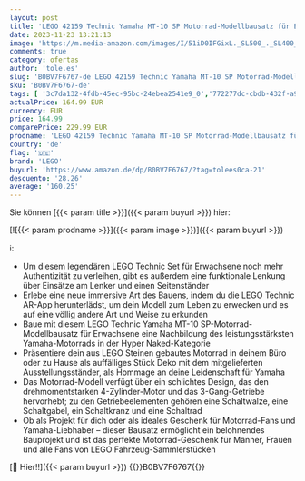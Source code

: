 ```yaml
---
layout: post
title: 'LEGO 42159 Technic Yamaha MT-10 SP Motorrad-Modellbausatz für Erwachsene  authentisches Fahrzeug-Modell mit 4-Zylinder-Motor  funktionsfähiger Lenkung und AR-App  Geschenk für Männer und Frauen'
date: 2023-11-23 13:21:13
image: 'https://m.media-amazon.com/images/I/51iD0IFGixL._SL500_._SL400_.jpg'
comments: true
category: ofertas
author: 'tole.es'
slug: 'B0BV7F6767-de LEGO 42159 Technic Yamaha MT-10 SP Motorrad-Modellbausatz...'
sku: 'B0BV7F6767-de'
tags: [ '3c7da132-4fdb-45ec-95bc-24ebea2541e9_0','772277dc-cbdb-432f-a915-25a321e9ed8c_0','772277dc-cbdb-432f-a915-25a321e9ed8c_4401','Arborist Merchandising Root','Bauspielzeug & Konstruktionsspielzeug','Bauspielzeugsets','Custom Stores','LEGO','Lego Technic','Selektion1','Self Service','Special Features Stores','Spiele, Spielzeug und Sammlerstücke für große Kinder','Spielzeug','lego','🇩🇪', ]
actualPrice: 164.99 EUR
currency: EUR
price: 164.99
comparePrice: 229.99 EUR
prodname: 'LEGO 42159 Technic Yamaha MT-10 SP Motorrad-Modellbausatz für Erwachsene  authentisches Fahrzeug-Modell mit 4-Zylinder-Motor  funktionsfähiger Lenkung und AR-App  Geschenk für Männer und Frauen'
country: 'de'
flag: '🇩🇪'
brand: 'LEGO'
buyurl: 'https://www.amazon.de/dp/B0BV7F6767/?tag=tolees0ca-21'
descuento: '28.26'
average: '160.25'
---
```


Sie können [{{< param title >}}]({{< param buyurl >}}) hier:

[![{{< param prodname >}}]({{< param image >}})]({{< param buyurl >}})

ℹ️:

- Um diesem legendären LEGO Technic Set für Erwachsene noch mehr Authentizität zu verleihen, gibt es außerdem eine funktionale Lenkung über Einsätze am Lenker und einen Seitenständer
- Erlebe eine neue immersive Art des Bauens, indem du die LEGO Technic AR-App herunterlädst, um dein Modell zum Leben zu erwecken und es auf eine völlig andere Art und Weise zu erkunden
- Baue mit diesem LEGO Technic Yamaha MT-10 SP-Motorrad-Modellbausatz für Erwachsene eine Nachbildung des leistungsstärksten Yamaha-Motorrads in der Hyper Naked-Kategorie
- Präsentiere dein aus LEGO Steinen gebautes Motorrad in deinem Büro oder zu Hause als auffälliges Stück Deko mit dem mitgelieferten Ausstellungsständer, als Hommage an deine Leidenschaft für Yamaha
- Das Motorrad-Modell verfügt über ein schlichtes Design, das den drehmomentstarken 4-Zylinder-Motor und das 3-Gang-Getriebe hervorhebt; zu den Getriebeelementen gehören eine Schaltwalze, eine Schaltgabel, ein Schaltkranz und eine Schaltrad
- Ob als Projekt für dich oder als ideales Geschenk für Motorrad-Fans und Yamaha-Liebhaber – dieser Bausatz ermöglicht ein belohnendes Bauprojekt und ist das perfekte Motorrad-Geschenk für Männer, Frauen und alle Fans von LEGO Fahrzeug-Sammlerstücken

[🛒 Hier!!]({{< param buyurl >}})
{{<world>}}B0BV7F6767{{</world>}}
